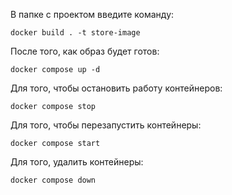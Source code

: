 В папке с проектом введите команду:
```
docker build . -t store-image
```

После того, как образ будет готов:
```
docker compose up -d
```

Для того, чтобы остановить работу контейнеров:
```
docker compose stop
```

Для того, чтобы перезапустить контейнеры:
```
docker compose start
```

Для того, удалить контейнеры:
```
docker compose down
```
